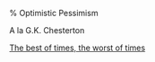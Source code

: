 % Optimistic Pessimism

A la G.K. Chesterton

[The best of times, the worst of times](https://www.youtube.com/watch?v=qdBJ1X33rXM)